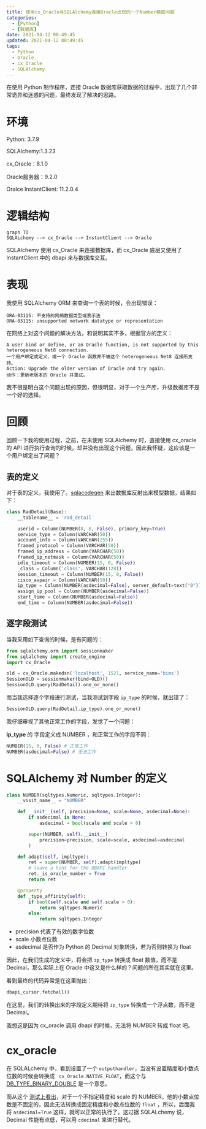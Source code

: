 ```yaml
---
title: 使用cx_Oracle与SQLAlchemy连接Oracle出现的一个Number精度问题
categories:
  - [Python]
  - [数据库]
date: 2021-04-12 00:49:45
updated: 2021-04-12 00:49:45
tags: 
  - Python
  - Oracle
  - cx_Oracle
  - SQLAlchemy
---
```


在使用 Python 制作程序，连接 Oracle 数据库获取数据的过程中，出现了几个非常诡异和迷惑的问题，最终发现了解决的思路。

<!--more-->

# 环境

Python: 3.7.9

SQLAlchemy:1.3.23

cx_Oracle：8.1.0

Oracle服务器：9.2.0

Oralce InstantClient: 11.2.0.4

# 逻辑结构

```mermaid
graph TD
SQLALchemy --> cx_Oracle --> InstantClient --> Oracle
```

SQLAlchemy 使用 cx_Oracle 来连接数据库，而 cx_Oracle 底层又使用了 InstantClient 中的 dbapi 来与数据库交互。



# 表现

我使用 SQLAlchemy ORM 来查询一个表的时候，会出现错误：

```
ORA-03115: 不支持的网络数据类型或表示法
ORA-03115: unsupported network datatype or representation
```

在网络上对这个问题的解决方法，和说明其实不多，根据官方的定义：

```
A user bind or define, or an Oracle function, is not supported by this heterogeneous Net8 connection.
一个用户绑定或定义、或一个 Oracle 函数并不被这个 heterogeneous Net8 连接所支持。
Action: Upgrade the older version of Oracle and try again.
动作：更新老版本的 Oracle 并重试。
```



我不很是明白这个问题出现的原因，但很明显，对于一个生产库，升级数据库不是一个好的选择。



# 回顾

回顾一下我的使用过程，之前，在未使用 SQLAlchemy 时，直接使用  cx_oracle 的 API 进行执行查询的时候，却并没有出现这个问题，因此我怀疑，这应该是一个用户绑定出了问题？



## 表的定义

对于表的定义，我使用了。[sqlacodegen](https://github.com/agronholm/sqlacodegen) 来出数据库反射出来模型数据，结果如下：

```python
class RadDetail(Base):
    __tablename__ = 'rad_detail'

    userid = Column(NUMBER(8, 0, False), primary_key=True)
    service_type = Column(VARCHAR(50))
    account_info = Column(VARCHAR(255))
    framed_protocol = Column(VARCHAR(50))
    framed_ip_address = Column(VARCHAR(50))
    framed_ip_netmask = Column(VARCHAR(50))
    idle_timeout = Column(NUMBER(15, 0, False))
    _class = Column('class', VARCHAR(128))
    session_timeout = Column(NUMBER(15, 0, False))
    cisco_avpair = Column(VARCHAR(50))
    ip_type = Column(NUMBER(asdecimal=False), server_default=text("0"))
    assign_ip_pool = Column(NUMBER(asdecimal=False))
    start_time = Column(NUMBER(asdecimal=False))
    end_time = Column(NUMBER(asdecimal=False))
```

## 逐字段测试

当我采用如下查询的时候，是有问题的：

```python
from sqlalchemy.orm import sessionmaker
from sqlalchemy import create_engine
import cx_Oracle

old = cx_Oracle.makedsn('localhost', 1521, service_name='bims')
SessionOLD = sessionmaker(bind=OLD)()
SessionOLD.query(RadDetail).one_or_none()
```

而当我选择逐个字段进行测试，当我测试到字段 `ip_type` 的时候，就出错了：

```python
SessionOLD.query(RadDetail.ip_type).one_or_none()
```

我仔细审视了其他正常工作的字段，发觉了一个问题：

**ip_type** 的 字段定义成 NUMBER ，和正常工作的字段不同：

```python
NUMBER(15, 0, False) # 正常工作
NUMBER(asdecimal=False) # 无法工作
```



# SQLAlchemy 对 Number 的定义

```python
class NUMBER(sqltypes.Numeric, sqltypes.Integer):
    __visit_name__ = "NUMBER"

    def __init__(self, precision=None, scale=None, asdecimal=None):
        if asdecimal is None:
            asdecimal = bool(scale and scale > 0)

        super(NUMBER, self).__init__(
            precision=precision, scale=scale, asdecimal=asdecimal
        )

    def adapt(self, impltype):
        ret = super(NUMBER, self).adapt(impltype)
        # leave a hint for the DBAPI handler
        ret._is_oracle_number = True
        return ret

    @property
    def _type_affinity(self):
        if bool(self.scale and self.scale > 0):
            return sqltypes.Numeric
        else:
            return sqltypes.Integer
```

- precision 代表了有效的数字位数
- scale 小数点位数
- asdecimal 是否作为 Python 的 Decimal 对象转换，若为否则转换为 float

因此，在我们生成的定义中，将会把 `ip_type` 转换成 float 数值，而不是 Decimal，那么实际上在 Oracle 中这又是什么样的？问题的所在其实就在这里。

看到最终的代码异常是在这里抛出：

```python
dbapi_cursor.fetchall()
```

在这里，我们的转换出来的字段定义期待将 `ip_type` 转换成一个浮点数，而不是 Decimal。

我想这是因为 cx_oracle 调用 dbapi 的时候，无法将 NUMBER 转成 float 吧。

# cx_oracle

在 SQLALchemy 中，看到设置了一个 `outputhandler`，当没有设置精度和小数点位数的时候会转换成 ` cx_Oracle.NATIVE_FLOAT`，而这个与 [DB_TYPE_BINARY_DOUBLE](https://cx-oracle.readthedocs.io/en/latest/api_manual/module.html?highlight=NATIVE_FLOAT#cx_Oracle.DB_TYPE_BINARY_DOUBLE) 是一个意思。



而从这个 [测试上看出](https://www.cnblogs.com/kerrycode/p/6957574.html)，对于一个不指定精度和 scale 的 NUMBER，他的小数点位数是不固定的，因此无法转换成固定精度和小数点位数的 `float` ，所以，后面我将 `asdecimal=True` 这样，就可以正常的执行了，这过据  SQLALchemy 说， Decimal 性能有点低，可以用 `cdecimal` 来进行替代。
